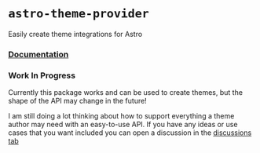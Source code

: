 # `astro-theme-provider`

Easily create theme integrations for Astro

### [Documentation](https://github.com/BryceRussell/astro-theme-provider/tree/master/packages/astro-theme-provider#readme)

### Work In Progress

Currently this package works and can be used to create themes, but the shape of the API may change in the future!

I am still doing a lot thinking about how to support everything a theme author may need with an easy-to-use API. If you have any ideas or use cases that you want included you can open a discussion in the [discussions tab](https://github.com/BryceRussell/astro-theme-provider/discussions)
